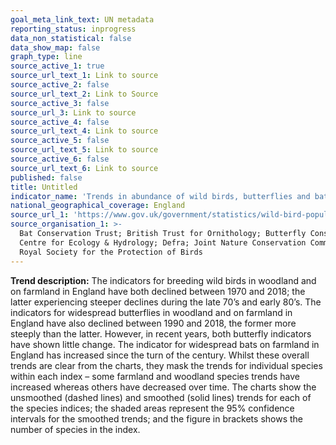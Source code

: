 ```yaml
---
goal_meta_link_text: UN metadata
reporting_status: inprogress
data_non_statistical: false
data_show_map: false
graph_type: line
source_active_1: true
source_url_text_1: Link to source
source_active_2: false
source_url_text_2: Link to Source
source_active_3: false
source_url_3: Link to source
source_active_4: false
source_url_text_4: Link to source
source_active_5: false
source_url_text_5: Link to source
source_active_6: false
source_url_text_6: Link to source
published: false
title: Untitled
indicator_name: 'Trends in abundance of wild birds, butterflies and bats in England'
national_geographical_coverage: England
source_url_1: 'https://www.gov.uk/government/statistics/wild-bird-populations-in-england'
source_organisation_1: >-
  Bat Conservation Trust; British Trust for Ornithology; Butterfly Conservation;
  Centre for Ecology & Hydrology; Defra; Joint Nature Conservation Committee;
  Royal Society for the Protection of Birds
---
```

**Trend description:** The indicators for breeding wild birds in woodland and on farmland in England have both declined between 1970 and 2018; the latter experiencing steeper declines during the late 70’s and early 80’s. The indicators for widespread butterflies in woodland and on farmland in England have also declined between 1990 and 2018, the former more steeply than the latter. However, in recent years, both butterfly indicators have shown little change. The indicator for widespread bats on farmland in England has increased since the turn of the century. Whilst these overall trends are clear from the charts, they mask the trends for individual species within each index – some farmland and woodland species trends have increased whereas others have decreased over time. The charts show the unsmoothed (dashed lines) and smoothed (solid lines) trends for each of the species indices; the shaded areas represent the 95% confidence intervals for the smoothed trends; and the figure in brackets shows the number of species in the index.

